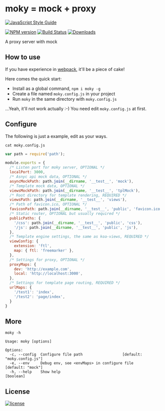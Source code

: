 # moky = mock + proxy

[![JavaScript Style Guide](https://cdn.rawgit.com/feross/standard/master/badge.svg)](https://github.com/feross/standard)

[![NPM version][npm-image]][npm-url] [![Build Status][travis-image]][travis-url]  [![Downloads][downloads-image]][npm-url]

A proxy server with mock

## How to use

If you have experience in [webpack](https://github.com/webpack/webpack), it'll be a piece of cake!

Here comes the quick start:

 - Install as a global command, `npm i moky -g`
 - Create a file named `moky.config.js` in your project
 - Run `moky` in the same directory with `moky.config.js`

...Yeah, it'll not work actually :-) You need edit `moky.config.js` at first.

## Configure

The following is just a example, edit as your ways.

`cat moky.config.js`

```javascript
var path = require('path');

module.exports = {
  /* Listen port for moky server, OPTIONAL */
  localPort: 3000,
  /* Asnyc api mock data, OPTIONAL */
  asyncMockPath: path.join(__dirname, '__test__', 'mock'),
  /* Template mock data, OPTIONAL */
  viewsMockPath: path.join(__dirname, '__test__', 'tplMock'),
  /* Root directory for template rendering, REQUIRED */
  viewsPath: path.join(__dirname, '__test__', 'views'),
  /* Path of favicon.ico, OPTIONAL */
  faviconPath: path.join(__dirname, '__test__', 'public', 'favicon.ico'),
  /* Static router, OPTIONAL but usually required */
  publicPaths: {
    '/css': path.join(__dirname, '__test__', 'public', 'css'),
    '/js': path.join(__dirname, '__test__', 'public', 'js'),
  },
  /* Template engine settings, the same as koa-views, REQUIRED */
  viewConfig: {
    extension: 'ftl',
    map: { ftl: 'freemarker' },
  },
  /* Settings for proxy, OPTIONAL */
  proxyMaps: {
    dev: 'http://example.com',
    local: 'http://localhost:3000',
  },
  /* Settings for template page routing, REQUIRED */
  urlMaps: {
    '/test1': 'index',
    '/test2': 'page/index',
  }
}
```

## More

`moky -h`
```text
Usage: moky [options]

Options:
  -c, --config  Configure file path                  [default: "moky.config.js"]
  -e, --env     Debug env, see <envMaps> in configure file     [default: "mock"]
  -h, --help    Show help                                              [boolean]
```

## License
[![license][license-image]][license-url]


[downloads-image]: https://img.shields.io/npm/dm/moky.svg

[npm-url]: https://npmjs.org/package/moky
[npm-image]: https://img.shields.io/npm/v/moky.svg

[travis-url]: https://travis-ci.org/int64ago/mock-proxy
[travis-image]: https://img.shields.io/travis/int64ago/mock-proxy.svg

[license-url]: https://github.com/int64ago/mock-proxy/blob/master/LICENSE
[license-image]: https://img.shields.io/github/license/int64ago/mock-proxy.svg

[style-url]: https://github.com/airbnb/javascript
[style-image]: https://img.shields.io/badge/code%20style-airbnb-brightgreen.svg